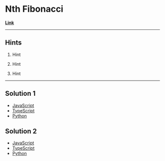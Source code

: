 # Nth Fibonacci

[**Link**](https://www.algoexpert.io/questions/Nth%20Fibonacci)

---

## **Hints**

1. Hint

2. Hint

3. Hint

---

## Solution 1

- [JavaScript](./solution_1/nth-fibonacci.js)
- [TypeScript](./solution_1/nth-fibonacci.ts)
- [Python](./solution_1/nth-fibonacci.py)

## Solution 2

- [JavaScript]()
- [TypeScript]()
- [Python]()
